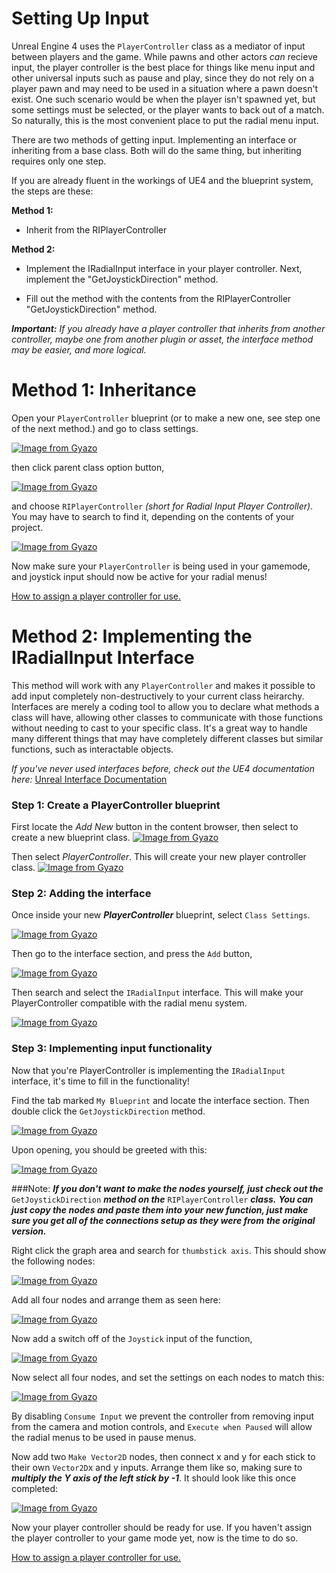 # Setting Up Input

Unreal Engine 4 uses the `PlayerController` class as a mediator of input between players and the game.
While pawns and other actors *can* recieve input, the player controller is the best place for things like menu input and other universal inputs such as pause and play, since they do not
rely on a player pawn and may need to be used in a situation where a pawn doesn't exist. One such scenario would be when the player isn't spawned yet, but some settings must be selected, or the player wants to back out of a match.
So naturally, this is the most convenient place to put the radial menu input.

There are two methods of getting input. Implementing an interface or inheriting from a base class. Both will do the same thing, but inheriting requires only one step.

If you are already fluent in the workings of UE4 and the blueprint system, the steps are these:

**Method 1:**

* Inherit from the RIPlayerController

**Method 2:**

* Implement the IRadialInput interface in your player controller. Next, implement the "GetJoystickDirection" method.

* Fill out the method with the contents from the
RIPlayerController "GetJoystickDirection" method.

***Important:***
_If you already have a player controller that inherits from another controller,_
_maybe one from another plugin or asset, the interface method may be easier, and more logical._

# Method 1: Inheritance

Open your `PlayerController` blueprint (or to make a new one, see step one of the next method.) and go to class settings.

[![Image from Gyazo](https://i.gyazo.com/d141842adb0c5b447a3fef1c2a5e6119.png)](https://gyazo.com/d141842adb0c5b447a3fef1c2a5e6119.png)

then click parent class option button,

[![Image from Gyazo](https://i.gyazo.com/11d4444147ba6a42f37bf95956c5fb3b.png)](https://gyazo.com/11d4444147ba6a42f37bf95956c5fb3b.png)

and choose `RIPlayerController` _(short for Radial Input Player Controller)_. You may have to search to find it, depending on the contents of your project.

[![Image from Gyazo](https://i.gyazo.com/c13338f198fc3c96c71d4ae7d5de331d.png)](https://gyazo.com/c13338f198fc3c96c71d4ae7d5de331d.png)

Now make sure your `PlayerController` is being used in your gamemode, and joystick input should now be active for your radial menus!

[How to assign a player controller for use.](../Misc/HowToAssignA_PlayerController.md)

# Method 2: Implementing the IRadialInput Interface

This method will work with any `PlayerController` and makes it possible to add input completely non-destructively to your current class heirarchy.
Interfaces are merely a coding tool to allow you to declare what methods a class will have, allowing other classes to communicate with those functions
without needing to cast to your specific class. It's a great way to handle many different things that may have completely different classes but similar
functions, such as interactable objects.

_If you've never used interfaces before, check out the UE4 documentation here:_ <a href="https://docs.unrealengine.com/en-us/Engine/Blueprints/UserGuide/Types/Interface/UsingInterfaces" target="_blank">Unreal Interface Documentation</a>

### Step 1: Create a PlayerController blueprint

First locate the *Add New* button in the content browser, then select to create a new blueprint class.
[![Image from Gyazo](https://i.gyazo.com/d236a084ae6ff9fe7f6d513a3294f821.png)](https://gyazo.com/d236a084ae6ff9fe7f6d513a3294f821.png)

Then select *PlayerController*. This will create your new player controller class.
[![Image from Gyazo](https://i.gyazo.com/9e671947cbe17664210075d3af46f862.png)](https://gyazo.com/9e671947cbe17664210075d3af46f862.png)

### Step 2: Adding the interface

Once inside your new ***PlayerController*** blueprint, select `Class Settings`.

[![Image from Gyazo](https://i.gyazo.com/d141842adb0c5b447a3fef1c2a5e6119.png)](https://gyazo.com/d141842adb0c5b447a3fef1c2a5e6119.png)

Then go to the interface section, and press the `Add` button,

[![Image from Gyazo](https://i.gyazo.com/0edbe5b02d8f514dda4acfcb865d98f4.png)](https://gyazo.com/0edbe5b02d8f514dda4acfcb865d98f4.png)

Then search and select the `IRadialInput` interface. This will make your PlayerController compatible with the radial menu system.

[![Image from Gyazo](https://i.gyazo.com/2bcbf68fcb6cc5af929065f04d92b331.png)](https://gyazo.com/2bcbf68fcb6cc5af929065f04d92b331.png)

### Step 3: Implementing input functionality

Now that you're PlayerController is implementing the `IRadialInput` interface, it's time to fill in the functionality!

Find the tab marked `My Blueprint` and locate the interface section. Then double click the `GetJoystickDirection` method.

[![Image from Gyazo](https://i.gyazo.com/1e01ebff7d6f5870fa423a71ee06647b.png)](https://gyazo.com/1e01ebff7d6f5870fa423a71ee06647b.png)

Upon opening, you should be greeted with this:

[![Image from Gyazo](https://i.gyazo.com/a2b0d0a46d5cf4dd0e57993c727084e9.png)](https://gyazo.com/a2b0d0a46d5cf4dd0e57993c727084e9.png)

###Note:
***If you don't want to make the nodes yourself, just check out the*** `GetJoystickDirection` ***method on the*** `RIPlayerController` ***class.***
***You can just copy the nodes and paste them into your new function, just make sure you get all of the connections setup as they were from***
***the original version.***


Right click the graph area and search for `thumbstick axis`. This should show the following nodes:

[![Image from Gyazo](https://i.gyazo.com/6f8beed5dde847b234e0c2f3b77c2b31.png)](https://gyazo.com/6f8beed5dde847b234e0c2f3b77c2b31.png)

Add all four nodes and arrange them as seen here:

[![Image from Gyazo](https://i.gyazo.com/c11770b2e5a6a743785e8f16bf3bbdd8.png)](https://gyazo.com/c11770b2e5a6a743785e8f16bf3bbdd8.png)

Now add a switch off of the `Joystick` input of the function,

[![Image from Gyazo](https://i.gyazo.com/1067090720d0c2c51d8aea20a4bb7662.png)](https://gyazo.com/1067090720d0c2c51d8aea20a4bb7662.png)

Now select all four nodes, and set the settings on each nodes to match this:

[![Image from Gyazo](https://i.gyazo.com/47dffe568d2bb4a05d842c532d159936.png)](https://gyazo.com/47dffe568d2bb4a05d842c532d159936.png)

By disabling `Consume Input` we prevent the controller from removing input from the camera and motion controls, and `Execute when Paused` will allow the radial menus
to be used in pause menus.

Now add two `Make Vector2D` nodes, then connect x and y for each stick to their own `Vector2D`x and y inputs. Arrange them like so, making sure to ***multiply the Y axis of the left stick by -1***.
It should look like this once completed:

[![Image from Gyazo](https://i.gyazo.com/4ffd99431caa2da52fea089c8bfb2d03.png)](https://gyazo.com/4ffd99431caa2da52fea089c8bfb2d03.png)

Now your player controller should be ready for use. If you haven't assign the player controller to your game mode yet, now is the time to do so.


[How to assign a player controller for use.](../Misc/HowToAssignA_PlayerController.md)
